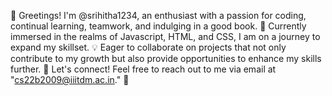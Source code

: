 👋 Greetings! I'm @srihitha1234,
an enthusiast with a passion for coding,
continual learning, teamwork,
and indulging in a good book. 
🚀 Currently immersed in the realms of Javascript, HTML, and CSS,
I am on a journey to expand my skillset. 
💡 Eager to collaborate on projects that not only contribute to my growth but also provide opportunities to enhance my skills further. 
🌱 Let's connect! Feel free to reach out to me via email at "cs22b2009@iiitdm.ac.in." 📧




